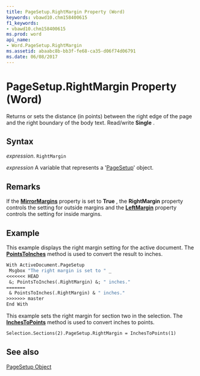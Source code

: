 ```yaml
---
title: PageSetup.RightMargin Property (Word)
keywords: vbawd10.chm158400615
f1_keywords:
- vbawd10.chm158400615
ms.prod: word
api_name:
- Word.PageSetup.RightMargin
ms.assetid: abaabc8b-bb3f-fe68-ca35-d06f74d06791
ms.date: 06/08/2017
---
```



# PageSetup.RightMargin Property (Word)

Returns or sets the distance (in points) between the right edge of the page and the right boundary of the body text. Read/write  **Single** .


## Syntax

 _expression_. `RightMargin`

 _expression_ A variable that represents a '[PageSetup](Word.PageSetup.md)' object.


## Remarks

If the  **[MirrorMargins](Word.PageSetup.MirrorMargins.md)** property is set to **True** , the **RightMargin** property controls the setting for outside margins and the **[LeftMargin](Word.PageSetup.LeftMargin.md)** property controls the setting for inside margins.


## Example

This example displays the right margin setting for the active document. The  **[PointsToInches](Word.Global.PointsToInches.md)** method is used to convert the result to inches.


```vb
With ActiveDocument.PageSetup 
 Msgbox "The right margin is set to " _ 
<<<<<<< HEAD
 &; PointsToInches(.RightMargin) &; " inches." 
=======
 & PointsToInches(.RightMargin) & " inches." 
>>>>>>> master
End With
```

This example sets the right margin for section two in the selection. The  **[InchesToPoints](Word.Application.InchesToPoints.md)** method is used to convert inches to points.




```vb
Selection.Sections(2).PageSetup.RightMargin = InchesToPoints(1)
```


## See also


[PageSetup Object](Word.PageSetup.md)

